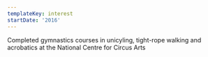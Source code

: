 ```yaml
---
templateKey: interest
startDate: '2016'
---
```


Completed gymnastics courses in unicyling, tight-rope walking and acrobatics at the National Centre for Circus Arts

